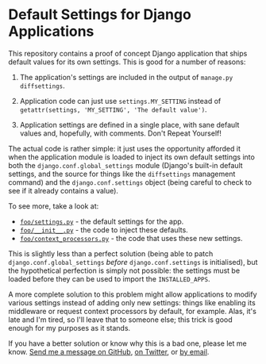 Default Settings for Django Applications
========================================

This repository contains a proof of concept Django application that ships
default values for its own settings. This is good for a number of reasons:

1. The application's settings are included in the output of `manage.py
diffsettings`.

2. Application code can just use `settings.MY_SETTING` instead of
`getattr(settings, 'MY_SETTING', 'The default value')`.

3. Application settings are defined in a single place, with sane default
values and, hopefully, with comments. Don't Repeat Yourself!

The actual code is rather simple: it just uses the opportunity afforded it
when the application module is loaded to inject its own default settings into
both the `django.conf.global_settings` module (Django's built-in default
settings, and the source for things like the `diffsettings` management
command) and the `django.conf.settings` object (being careful to check to see
if it already contains a value).

To see more, take a look at:

* [`foo/settings.py`][1] - the default settings for the app.
* [`foo/__init__.py`][2] - the code to inject these defaults.
* [`foo/context_processors.py`][3] - the code that uses these new settings.

This is slightly less than a perfect solution (being able to patch
`django.conf.global_settings` *before* `django.conf.settings` is initialised),
but the hypothetical perfection is simply not possible: the settings must be
loaded before they can be used to import the `INSTALLED_APPS`.

A more complete solution to this problem might allow applications to modify
various settings instead of adding only new settings: things like enabling its
middleware or request context processors by default, for example. Alas, it's
late and I'm tired, so I'll leave that to someone else; this trick is good
enough for my purposes as it stands.

If you have a better solution or know why this is a bad one, please let me
know. [Send me a message on GitHub][msg-gh], [on Twitter][twt], or [by
email][msg-em].

[1]: http://github.com/thsutton/django-application-settings/tree/master/foo/settings.py
[2]: http://github.com/thsutton/django-application-settings/tree/master/foo/__init__.py
[3]: http://github.com/thsutton/django-application-settings/tree/master/foo/context_processors.py

[msg-gh]: http://github.com/inbox/new/thsutton
[twt]: http://www.twitter.com/thsutton
[msg-em]: mailto:me@thomas-sutton.id.au